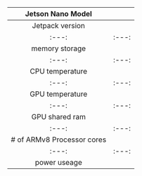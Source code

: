 | Jetson Nano Model |  |
| :---: | :---: |
| Jetpack version |  |
| :---: | :---: |
| memory storage |  |
| :---: | :---: |
| CPU temperature |  |
| :---: | :---: |
| GPU temperature |  |
| :---: | :---: |
| GPU shared ram |  |
| :---: | :---: |
| # of ARMv8 Processor cores |  |
| :---: | :---: |
| power useage |  |
